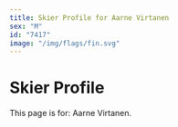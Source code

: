 ```yaml
---
title: Skier Profile for Aarne Virtanen
sex: "M"
id: "7417"
image: "/img/flags/fin.svg" 
---
```


# Skier Profile

This page is for: Aarne Virtanen.
    